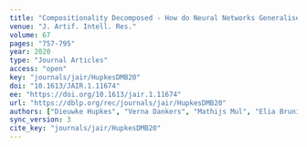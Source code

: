 ```yaml
---
title: "Compositionality Decomposed - How do Neural Networks Generalise?"
venue: "J. Artif. Intell. Res."
volume: 67
pages: "757-795"
year: 2020
type: "Journal Articles"
access: "open"
key: "journals/jair/HupkesDMB20"
doi: "10.1613/JAIR.1.11674"
ee: "https://doi.org/10.1613/jair.1.11674"
url: "https://dblp.org/rec/journals/jair/HupkesDMB20"
authors: ["Dieuwke Hupkes", "Verna Dankers", "Mathijs Mul", "Elia Bruni"]
sync_version: 3
cite_key: "journals/jair/HupkesDMB20"
---
```

